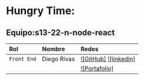 #                                                                              Hungry Time:

## Equipo:s13-22-n-node-react


| Rol               | Nombre               | Redes                                                                                                                 |
| :---------------- | :------------------- | :---------------------------------------------------------------------------------------------------------------------|
| `Front End`       | Diego Rivas          | [![GitHub]](https://github.com/DiegoRivasDev) [![linkedin]](https://www.linkedin.com/in/diego-rivas-96215129a/)       |
|                   |                      | [![Portafolio]](https://diegorivasdev.github.io/)                                                                     |
